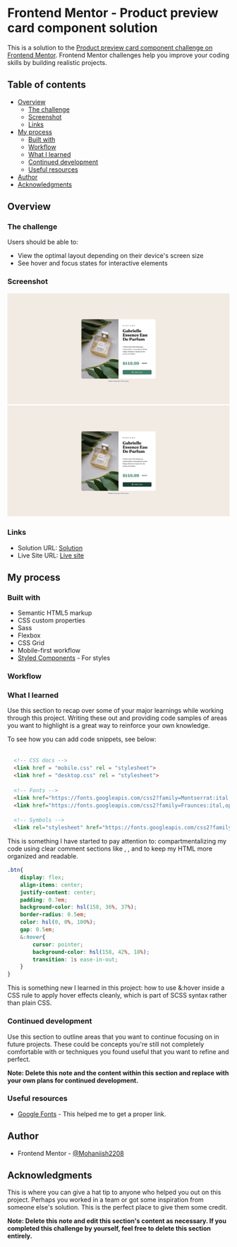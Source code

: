 # Frontend Mentor - Product preview card component solution

This is a solution to the [Product preview card component challenge on Frontend Mentor](https://www.frontendmentor.io/challenges/product-preview-card-component-GO7UmttRfa). Frontend Mentor challenges help you improve your coding skills by building realistic projects. 

## Table of contents

- [Overview](#overview)
  - [The challenge](#the-challenge)
  - [Screenshot](#screenshot)
  - [Links](#links)
- [My process](#my-process)
  - [Built with](#built-with)
  - [Workflow](#workflow)
  - [What I learned](#what-i-learned)
  - [Continued development](#continued-development)
  - [Useful resources](#useful-resources)
- [Author](#author)
- [Acknowledgments](#acknowledgments)

## Overview

### The challenge

Users should be able to:

- View the optimal layout depending on their device's screen size
- See hover and focus states for interactive elements

### Screenshot

![Desktop view](Desktop-view(without-mouse-hover).png) 
![Desktop view](Desktop-view(with-mouse-hover).png)

### Links

- Solution URL: [Solution](https://github.com/Mohaniish2208/Product-preview-card-component.git)
- Live Site URL: [Live site](https://mohaniish2208.github.io/Product-preview-card-component/)

## My process

### Built with

- Semantic HTML5 markup
- CSS custom properties
- Sass
- Flexbox
- CSS Grid
- Mobile-first workflow
- [Styled Components](https://styled-components.com/) - For styles

### Workflow

### What I learned

Use this section to recap over some of your major learnings while working through this project. Writing these out and providing code samples of areas you want to highlight is a great way to reinforce your own knowledge.

To see how you can add code snippets, see below:

```html
 
  <!-- CSS docs -->
  <link href = "mobile.css" rel = "stylesheet">
  <link href = "desktop.css" rel = "stylesheet">
  
  <!-- Fonts -->
  <link href="https://fonts.googleapis.com/css2?family=Montserrat:ital,wght@0,100..900;1,100..900&family=Outfit:wght@100..900&display=swap" rel="stylesheet">
  <link href="https://fonts.googleapis.com/css2?family=Fraunces:ital,opsz,wght@0,9..144,100..900;1,9..144,100..900&family=Montserrat:ital,wght@0,100..900;1,100..900&family=Outfit:wght@100..900&display=swap" rel="stylesheet">
  
  <!-- Symbols -->
  <link rel="stylesheet" href="https://fonts.googleapis.com/css2?family=Material+Symbols+Outlined:opsz,wght,FILL,GRAD@20..48,100..700,0..1,-50..200&icon_names=shopping_cart" />

```
This is something I have started to pay attention to: compartmentalizing my code using clear comment sections like <!-- CSS docs -->, <!-- Fonts -->, and <!-- Symbols --> to keep my HTML more organized and readable.
```css
.btn{
    display: flex;
    align-items: center;
    justify-content: center;
    padding: 0.7em;
    background-color: hsl(158, 36%, 37%);
    border-radius: 0.5em;
    color: hsl(0, 0%, 100%);
    gap: 0.5em;
    &:hover{
        cursor: pointer;
        background-color: hsl(158, 42%, 18%);
        transition: 1s ease-in-out;
    }
}
```
This is something new I learned in this project: how to use &:hover inside a CSS rule to apply hover effects cleanly, which is part of SCSS syntax rather than plain CSS.

### Continued development

Use this section to outline areas that you want to continue focusing on in future projects. These could be concepts you're still not completely comfortable with or techniques you found useful that you want to refine and perfect.

**Note: Delete this note and the content within this section and replace with your own plans for continued development.**

### Useful resources

- [Google Fonts](https://fonts.google.com/?selected=Material+Symbols+Outlined:shopping_cart:FILL@0;wght@400;GRAD@0;opsz@24&icon.set=Material+Symbols&icon.size=24&icon.color=%231f1f1f) - This helped me to get a proper link.

## Author

- Frontend Mentor - [@Mohaniish2208](https://www.frontendmentor.io/profile/Mohaniish2208)

## Acknowledgments

This is where you can give a hat tip to anyone who helped you out on this project. Perhaps you worked in a team or got some inspiration from someone else's solution. This is the perfect place to give them some credit.

**Note: Delete this note and edit this section's content as necessary. If you completed this challenge by yourself, feel free to delete this section entirely.**
